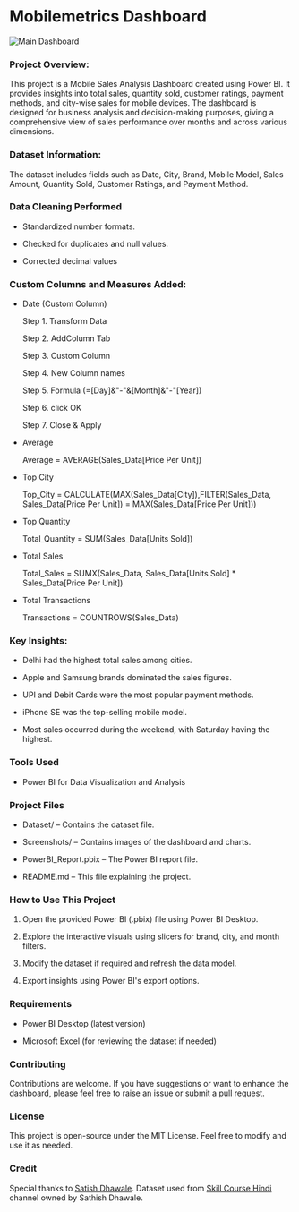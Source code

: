 # Mobilemetrics Dashboard

![Main Dashboard](https://github.com/user-attachments/assets/fe0bf9fc-dbcf-44f6-a36d-6ec0f1261d7b)

### Project Overview:

This project is a Mobile Sales Analysis Dashboard created using Power BI. It provides insights into total sales, quantity sold, customer ratings, payment methods, and city-wise sales for mobile devices. The dashboard is designed for business analysis and decision-making purposes, giving a comprehensive view of sales performance over months and across various dimensions.

### Dataset Information:
The dataset includes fields such as Date, City, Brand, Mobile Model, Sales Amount, Quantity Sold, Customer Ratings, and Payment Method.

### Data Cleaning Performed

- Standardized number formats.

- Checked for duplicates and null values.

- Corrected decimal values

### Custom Columns and Measures Added:

- Date (Custom Column)

    Step 1. Transform Data
  
    Step 2. AddColumn Tab
  
    Step 3. Custom Column
  
    Step 4. New Column names
  
    Step 5. Formula (=[Day]&"-"&[Month]&"-"[Year])
  
    Step 6. click OK

    Step 7. Close & Apply

- Average

    Average = AVERAGE(Sales_Data[Price Per Unit])

- Top City

    Top_City = CALCULATE(MAX(Sales_Data[City]),FILTER(Sales_Data, Sales_Data[Price Per Unit]) = MAX(Sales_Data[Price Per Unit]))

- Top Quantity

    Total_Quantity = SUM(Sales_Data[Units Sold])

- Total Sales

    Total_Sales = SUMX(Sales_Data, Sales_Data[Units Sold] * Sales_Data[Price Per Unit])

- Total Transactions

    Transactions = COUNTROWS(Sales_Data)

### Key Insights:

- Delhi had the highest total sales among cities.

- Apple and Samsung brands dominated the sales figures.

- UPI and Debit Cards were the most popular payment methods.

- iPhone SE was the top-selling mobile model.

- Most sales occurred during the weekend, with Saturday having the highest.

### Tools Used

- Power BI for Data Visualization and Analysis

### Project Files

- Dataset/ – Contains the dataset file.

- Screenshots/ – Contains images of the dashboard and charts.

- PowerBI_Report.pbix – The Power BI report file.

- README.md – This file explaining the project.

### How to Use This Project

1. Open the provided Power BI (.pbix) file using Power BI Desktop.

2. Explore the interactive visuals using slicers for brand, city, and month filters.

3. Modify the dataset if required and refresh the data model.

4. Export insights using Power BI's export options.

### Requirements

- Power BI Desktop (latest version)

- Microsoft Excel (for reviewing the dataset if needed)

### Contributing
Contributions are welcome. If you have suggestions or want to enhance the dashboard, please feel free to raise an issue or submit a pull request.

### License
This project is open-source under the MIT License. Feel free to modify and use it as needed.

### Credit
Special thanks to [Satish Dhawale](https://www.linkedin.com/in/satish-dhawale/?lipi=urn%3Ali%3Apage%3Ad_flagship3_profile_view_base_recent_activity_content_view%3BhrVX1riLRKCchnte407JRQ%3D%3D). Dataset used from [Skill Course Hindi](https://www.youtube.com/@skillcoursehindi) channel owned by Sathish Dhawale.



